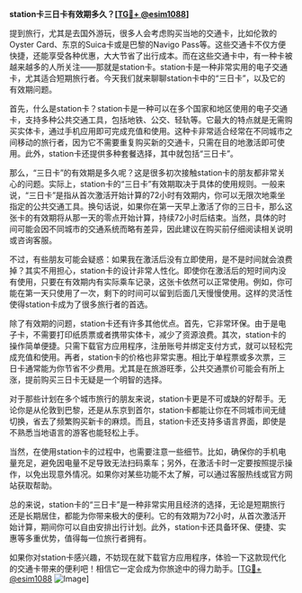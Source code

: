 **station卡三日卡有效期多久？[[TG💪+ @esim1088](https://t.me/s/esim1088)]**

提到旅行，尤其是去国外游玩，很多人会考虑购买当地的交通卡，比如伦敦的Oyster Card、东京的Suica卡或是巴黎的Navigo Pass等。这些交通卡不仅方便快捷，还能享受各种优惠，大大节省了出行成本。而在这些交通卡中，有一种卡被越来越多的人所关注——那就是station卡。station卡是一种非常实用的电子交通卡，尤其适合短期旅行者。今天我们就来聊聊station卡中的“三日卡”，以及它的有效期问题。

首先，什么是station卡？station卡是一种可以在多个国家和地区使用的电子交通卡，支持多种公共交通工具，包括地铁、公交、轻轨等。它最大的特点就是无需购买实体卡，通过手机应用即可完成充值和使用。这种卡非常适合经常在不同城市之间移动的旅行者，因为它不需要重复购买新的交通卡，只需在目的地激活即可使用。此外，station卡还提供多种套餐选择，其中就包括“三日卡”。

那么，“三日卡”的有效期是多久呢？这是很多初次接触station卡的朋友都非常关心的问题。实际上，station卡的“三日卡”有效期取决于具体的使用规则。一般来说，“三日卡”是指从首次激活开始计算的72小时有效期内，你可以无限次地乘坐指定的公共交通工具。换句话说，如果你在第一天早上激活了你的三日卡，那么这张卡的有效期将从那一天的零点开始计算，持续72小时后结束。当然，具体的时间可能会因不同城市的交通系统而略有差异，因此建议在购买前仔细阅读相关说明或咨询客服。

不过，有些朋友可能会疑惑：如果我在激活后没有立即使用，是不是时间就会浪费掉？其实不用担心，station卡的设计非常人性化。即使你在激活后的短时间内没有使用，只要在有效期内有实际乘车记录，这张卡依然可以正常使用。例如，你可能在第一天只使用了一次，剩下的时间可以留到后面几天慢慢使用。这样的灵活性使得station卡成为了很多旅行者的首选。

除了有效期的问题，station卡还有许多其他优点。首先，它非常环保。由于是电子卡，不需要打印纸质票或者携带实体卡，减少了资源浪费。其次，station卡的操作简单便捷。只需下载官方应用程序，注册账号并绑定支付方式，就可以轻松完成充值和使用。再者，station卡的价格也非常实惠。相比于单程票或多次票，三日卡通常能为你节省不少费用。尤其是在旅游旺季，公共交通票价可能会有所上涨，提前购买三日卡无疑是一个明智的选择。

对于那些计划在多个城市旅行的朋友来说，station卡更是不可或缺的好帮手。无论你是从伦敦到巴黎，还是从东京到首尔，station卡都能让你在不同城市间无缝切换，省去了频繁购买新卡的麻烦。而且，station卡还支持多语言界面，即使是不熟悉当地语言的游客也能轻松上手。

当然，在使用station卡的过程中，也需要注意一些细节。比如，确保你的手机电量充足，避免因电量不足导致无法扫码乘车；另外，在激活卡时一定要按照提示操作，以免出现意外情况。如果你对某些功能不太了解，可以通过客服热线或官方网站获取帮助。

总的来说，station卡的“三日卡”是一种非常实用且经济的选择，无论是短期旅行还是长期居住，都能为你带来极大的便利。它的有效期为72小时，从首次激活开始计算，期间你可以自由安排出行计划。此外，station卡还具备环保、便捷、实惠等多重优势，值得每一位旅行者拥有。

如果你对station卡感兴趣，不妨现在就下载官方应用程序，体验一下这款现代化的交通卡带来的便利吧！相信它一定会成为你旅途中的得力助手。[[TG💪+ @esim1088](https://t.me/s/esim1088) ![Image](https://i.postimg.cc/4NQfJmqS/Snipaste-2025-05-13-00-14-12.png)]